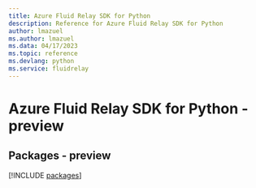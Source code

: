 ```yaml
---
title: Azure Fluid Relay SDK for Python
description: Reference for Azure Fluid Relay SDK for Python
author: lmazuel
ms.author: lmazuel
ms.data: 04/17/2023
ms.topic: reference
ms.devlang: python
ms.service: fluidrelay
---
```

# Azure Fluid Relay SDK for Python - preview
## Packages - preview
[!INCLUDE [packages](fluid-relay-index.md)]